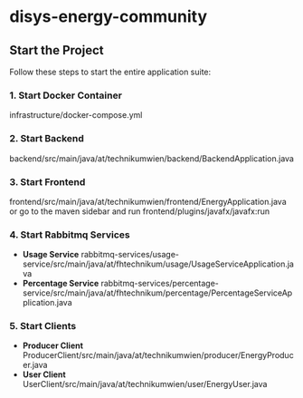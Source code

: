 # disys-energy-community

## Start the Project

Follow these steps to start the entire application suite:

### 1. Start Docker Container
infrastructure/docker-compose.yml

### 2. Start Backend
backend/src/main/java/at/technikumwien/backend/BackendApplication.java

### 3. Start Frontend
frontend/src/main/java/at/technikumwien/frontend/EnergyApplication.java 
or go to the maven sidebar and run frontend/plugins/javafx/javafx:run

### 4. Start Rabbitmq Services

- **Usage Service**
  rabbitmq-services/usage-service/src/main/java/at/fhtechnikum/usage/UsageServiceApplication.java
- **Percentage Service**
  rabbitmq-services/percentage-service/src/main/java/at/fhtechnikum/percentage/PercentageServiceApplication.java
 
### 5. Start Clients
  
- **Producer Client**
  ProducerClient/src/main/java/at/technikumwien/producer/EnergyProducer.java
- **User Client**
  UserClient/src/main/java/at/technikumwien/user/EnergyUser.java


